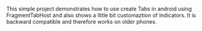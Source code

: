 This simple project demonstrates how to use create
Tabs in android using FragmentTabHost and also shows a little bit customaztion of indicators. It is backward
compatible and therefore works on older phones.
